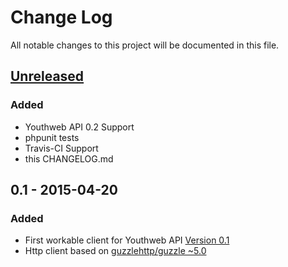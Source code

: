 # Change Log
All notable changes to this project will be documented in this file.

## [Unreleased][unreleased]
### Added
- Youthweb API 0.2 Support
- phpunit tests
- Travis-CI Support
- this CHANGELOG.md

## 0.1 - 2015-04-20
### Added
- First workable client for Youthweb API  [Version 0.1](https://github.com/youthweb/youthweb-api/releases/tag/0.1)
- Http client based on [guzzlehttp/guzzle ~5.0](https://github.com/guzzle/guzzle)

[unreleased]: https://github.com/youthweb/php-youthweb-api/compare/0.1...HEAD
